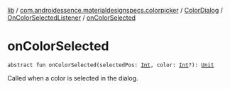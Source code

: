 [lib](../../../index.md) / [com.androidessence.materialdesignspecs.colorpicker](../../index.md) / [ColorDialog](../index.md) / [OnColorSelectedListener](index.md) / [onColorSelected](./on-color-selected.md)

# onColorSelected

`abstract fun onColorSelected(selectedPos: `[`Int`](https://kotlinlang.org/api/latest/jvm/stdlib/kotlin/-int/index.html)`, color: `[`Int`](https://kotlinlang.org/api/latest/jvm/stdlib/kotlin/-int/index.html)`?): `[`Unit`](https://kotlinlang.org/api/latest/jvm/stdlib/kotlin/-unit/index.html)

Called when a color is selected in the dialog.


